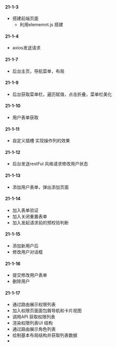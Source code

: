 #### 21-1-3
 * 搭建前端页面
   - 利用elememnt.js 搭建

#### 21-1-4
 * axios发送请求

#### 21-1-7 
 * 后台主页，导航菜单，布局

#### 21-1-9 
 * 后台获取菜单栏，遍历赋值，点击折叠，菜单栏美化

#### 21-1-10
 * 用户表单获取

#### 21-1-11 
 * 自定义插槽  实现操作列的效果

#### 21-1-12 
 * 后台发送restFul 风格请求修改用户状态

#### 21-1-13
 * 添加用户表单，弹出添加页面

#### 21-1-14
 * 加入表单验证
 * 加入关闭重置表单
 * 加入发起请求前的预校验判断

#### 21-1-15
 * 添加新用户后
 * 修改用户对话框

#### 21-1-16
 * 提交修改用户表单
 * 删除用户 

#### 21-1-17
 * 通过路由展示权限列表
 * 加入权限页面面包屑导航和卡片视图
 * 调用API 获取权限列表
 * 渲染权限列表UI 结构     
 * 通过路由展示角色列表
 * 绘制基本布局结构并获取列表数据
 * 